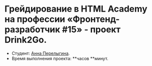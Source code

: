 # Грейдирование в HTML Academy на профессии «Фронтенд-разработчик #15» - проект Drink2Go.

- Студент: [Анна Перелыгина](https://up.htmlacademy.ru/adaptive/28/user/2162321).
- Время выполнения проекта: **часов **минут.
